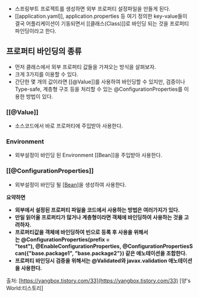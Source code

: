 - 스프링부트 프로젝트를 생성하면 외부 프로퍼티 설정파일을 만들게 된다.
- [[application.yaml]], application.properties 등 여기 정의한 key-value들이 결국 어플리케이션이 기동되면서 [[클래스(Class)]]로 바인딩 되는 것을 프로퍼티 파인딩이라고 한다.


## 프로퍼티 바인딩의 종류

- 먼저 클래스에서 외부 프로퍼티 값들을 가져오는 방식을 살펴보자.
- 크게 3가지를 이용할 수 있다.
- 간단한 몇 개의 값이라면 [[@Value]]를 사용하여 바인딩할 수 있지만, 검증이나 Type-safe, 계층형 구조 등을 처리할 수 있는 @ConfigurationProperties를 이용한 방법이 있다.
### [[@Value]]

- 소스코드에서 바로 프로퍼티에 주입받아 사용한다.

### Environment

- 외부설정이 바인딩 된 Environment [[Bean]]을 주입받아 사용한다.

### [[@ConfigurationProperties]]

- 외부설정이 바인딩 될 [[Bean]]([[객체(Object)]])을 생성하여 사용한다.







**요약하면**

- **외부에서 설정된 프로퍼티 파일을 코드에서 사용하는 방법은 여러가지가 있다.**
- **만일 읽어올 프로퍼티가 많거나 계층형이라면 객체에 바인딩하여 사용하는 것을 고려하자.**
- **프로퍼티값을 객체에 바인딩하여 빈으로 등록 후 사용을 위해서는 @ConfigurationProperties(prefix = "test"), @EnableConfigurationProperties, @ConfigurationPropertiesScan({"base.package1", "base.package2"}) 같은 애노테이션을 조합한다.**
- **프로퍼티 바인딩시 검증을 위해서는 @Validated와 javax.validation 애노테이션을 사용한다.**

출처: [https://yangbox.tistory.com/33](https://yangbox.tistory.com/33) [양's World:티스토리]